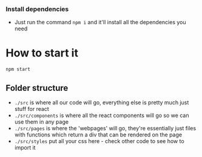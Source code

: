 ### Install dependencies
- Just run the command `npm i` and it'll install all the dependencies you need

# How to start it
`npm start`

## Folder structure
- `./src` is where all our code will go, everything else is pretty much just stuff for react
- `./src/components` is where all the react components will go so we can use them in any page 
- `./src/pages` is where the 'webpages' will go, they're essentially just files with functions which return a div that can be rendered on the page
- `./src/styles` put all your css here - check other code to see how to import it
